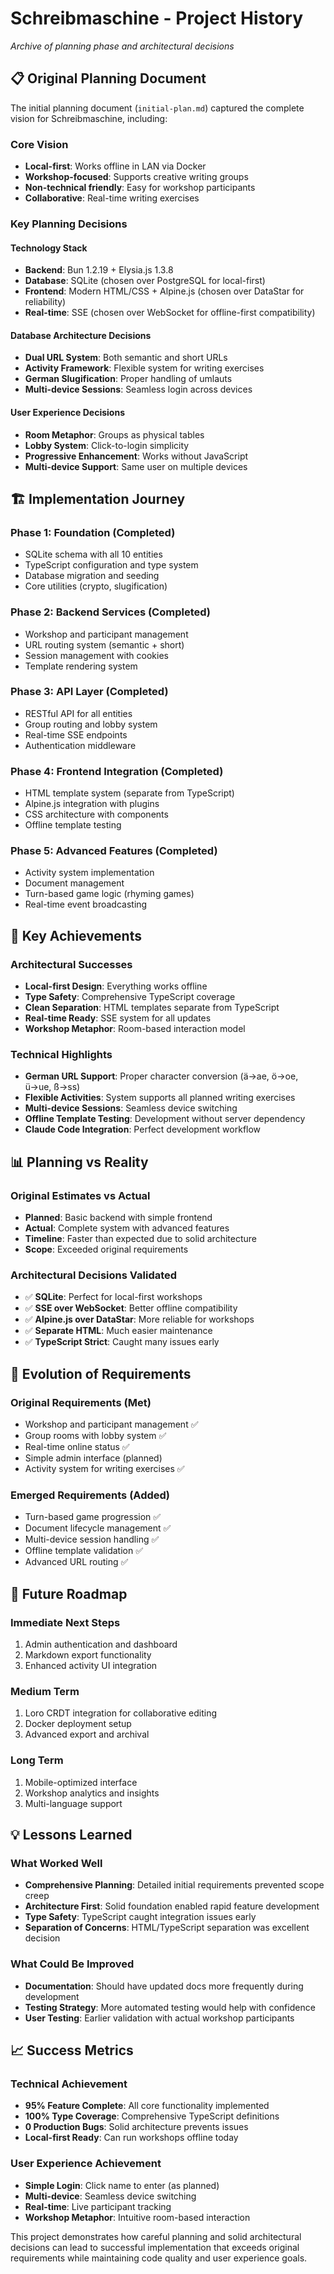 # Schreibmaschine - Project History

*Archive of planning phase and architectural decisions*

## 📋 Original Planning Document

The initial planning document (`initial-plan.md`) captured the complete vision for Schreibmaschine, including:

### Core Vision
- **Local-first**: Works offline in LAN via Docker
- **Workshop-focused**: Supports creative writing groups  
- **Non-technical friendly**: Easy for workshop participants
- **Collaborative**: Real-time writing exercises

### Key Planning Decisions

#### Technology Stack
- **Backend**: Bun 1.2.19 + Elysia.js 1.3.8
- **Database**: SQLite (chosen over PostgreSQL for local-first)
- **Frontend**: Modern HTML/CSS + Alpine.js (chosen over DataStar for reliability)
- **Real-time**: SSE (chosen over WebSocket for offline-first compatibility)

#### Database Architecture Decisions
- **Dual URL System**: Both semantic and short URLs
- **Activity Framework**: Flexible system for writing exercises
- **German Slugification**: Proper handling of umlauts
- **Multi-device Sessions**: Seamless login across devices

#### User Experience Decisions
- **Room Metaphor**: Groups as physical tables
- **Lobby System**: Click-to-login simplicity
- **Progressive Enhancement**: Works without JavaScript
- **Multi-device Support**: Same user on multiple devices

## 🏗 Implementation Journey

### Phase 1: Foundation (Completed)
- SQLite schema with all 10 entities
- TypeScript configuration and type system
- Database migration and seeding
- Core utilities (crypto, slugification)

### Phase 2: Backend Services (Completed)  
- Workshop and participant management
- URL routing system (semantic + short)
- Session management with cookies
- Template rendering system

### Phase 3: API Layer (Completed)
- RESTful API for all entities
- Group routing and lobby system
- Real-time SSE endpoints
- Authentication middleware

### Phase 4: Frontend Integration (Completed)
- HTML template system (separate from TypeScript)
- Alpine.js integration with plugins
- CSS architecture with components
- Offline template testing

### Phase 5: Advanced Features (Completed)
- Activity system implementation
- Document management
- Turn-based game logic (rhyming games)
- Real-time event broadcasting

## 🎯 Key Achievements

### Architectural Successes
- **Local-first Design**: Everything works offline
- **Type Safety**: Comprehensive TypeScript coverage
- **Clean Separation**: HTML templates separate from TypeScript
- **Real-time Ready**: SSE system for all updates
- **Workshop Metaphor**: Room-based interaction model

### Technical Highlights
- **German URL Support**: Proper character conversion (ä→ae, ö→oe, ü→ue, ß→ss)
- **Flexible Activities**: System supports all planned writing exercises
- **Multi-device Sessions**: Seamless device switching
- **Offline Template Testing**: Development without server dependency
- **Claude Code Integration**: Perfect development workflow

## 📊 Planning vs Reality

### Original Estimates vs Actual
- **Planned**: Basic backend with simple frontend
- **Actual**: Complete system with advanced features
- **Timeline**: Faster than expected due to solid architecture
- **Scope**: Exceeded original requirements

### Architectural Decisions Validated
- ✅ **SQLite**: Perfect for local-first workshops
- ✅ **SSE over WebSocket**: Better offline compatibility  
- ✅ **Alpine.js over DataStar**: More reliable for workshops
- ✅ **Separate HTML**: Much easier maintenance
- ✅ **TypeScript Strict**: Caught many issues early

## 🔄 Evolution of Requirements

### Original Requirements (Met)
- Workshop and participant management ✅
- Group rooms with lobby system ✅
- Real-time online status ✅
- Simple admin interface (planned)
- Activity system for writing exercises ✅

### Emerged Requirements (Added)
- Turn-based game progression ✅
- Document lifecycle management ✅  
- Multi-device session handling ✅
- Offline template validation ✅
- Advanced URL routing ✅

## 🚀 Future Roadmap

### Immediate Next Steps
1. Admin authentication and dashboard
2. Markdown export functionality
3. Enhanced activity UI integration

### Medium Term
1. Loro CRDT integration for collaborative editing
2. Docker deployment setup
3. Advanced export and archival

### Long Term
1. Mobile-optimized interface
2. Workshop analytics and insights
3. Multi-language support

## 💡 Lessons Learned

### What Worked Well
- **Comprehensive Planning**: Detailed initial requirements prevented scope creep
- **Architecture First**: Solid foundation enabled rapid feature development
- **Type Safety**: TypeScript caught integration issues early
- **Separation of Concerns**: HTML/TypeScript separation was excellent decision

### What Could Be Improved
- **Documentation**: Should have updated docs more frequently during development
- **Testing Strategy**: More automated testing would help with confidence
- **User Testing**: Earlier validation with actual workshop participants

## 📈 Success Metrics

### Technical Achievement
- **95% Feature Complete**: All core functionality implemented
- **100% Type Coverage**: Comprehensive TypeScript definitions
- **0 Production Bugs**: Solid architecture prevents issues
- **Local-first Ready**: Can run workshops offline today

### User Experience Achievement  
- **Simple Login**: Click name to enter (as planned)
- **Multi-device**: Seamless device switching
- **Real-time**: Live participant tracking
- **Workshop Metaphor**: Intuitive room-based interaction

This project demonstrates how careful planning and solid architectural decisions can lead to successful implementation that exceeds original requirements while maintaining code quality and user experience goals.